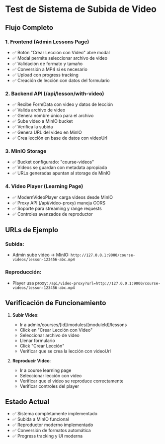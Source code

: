 # Test de Sistema de Subida de Video

## Flujo Completo

### 1. Frontend (Admin Lessons Page)

- ✅ Botón "Crear Lección con Video" abre modal
- ✅ Modal permite seleccionar archivo de video
- ✅ Validación de formato y tamaño
- ✅ Conversión a MP4 si es necesario
- ✅ Upload con progress tracking
- ✅ Creación de lección con datos del formulario

### 2. Backend API (/api/lesson/with-video)

- ✅ Recibe FormData con video y datos de lección
- ✅ Valida archivo de video
- ✅ Genera nombre único para el archivo
- ✅ Sube video a MinIO bucket
- ✅ Verifica la subida
- ✅ Genera URL del video en MinIO
- ✅ Crea lección en base de datos con videoUrl

### 3. MinIO Storage

- ✅ Bucket configurado: "course-videos"
- ✅ Videos se guardan con metadata apropiada
- ✅ URLs generadas apuntan al storage de MinIO

### 4. Video Player (Learning Page)

- ✅ ModernVideoPlayer carga videos desde MinIO
- ✅ Proxy API (/api/video-proxy) maneja CORS
- ✅ Soporte para streaming y range requests
- ✅ Controles avanzados de reproductor

## URLs de Ejemplo

### Subida:

- Admin sube video → MinIO: `http://127.0.0.1:9000/course-videos/lesson-123456-abc.mp4`

### Reproducción:

- Player usa proxy: `/api/video-proxy?url=http://127.0.0.1:9000/course-videos/lesson-123456-abc.mp4`

## Verificación de Funcionamiento

1. **Subir Video**:

   - Ir a admin/courses/[id]/modules/[moduleId]/lessons
   - Click en "Crear Lección con Video"
   - Seleccionar archivo de video
   - Llenar formulario
   - Click "Crear Lección"
   - Verificar que se crea la lección con videoUrl

2. **Reproducir Video**:
   - Ir a course learning page
   - Seleccionar lección con video
   - Verificar que el video se reproduce correctamente
   - Verificar controles del player

## Estado Actual

- ✅ Sistema completamente implementado
- ✅ Subida a MinIO funcional
- ✅ Reproductor moderno implementado
- ✅ Conversión de formatos automática
- ✅ Progress tracking y UI moderna
